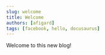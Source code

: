 ```yaml
---
slug: welcome
title: Welcome
authors: [afigard]
tags: [facebook, hello, docusaurus]
---
```


Welcome to this new blog!
